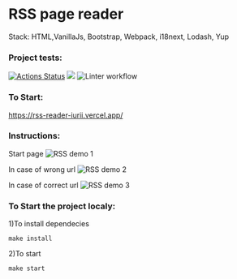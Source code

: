 # RSS page reader
Stack: HTML,VanillaJs, Bootstrap, Webpack, i18next, Lodash, Yup

### Project tests:
[![Actions Status](https://github.com/iFoxtrot33/frontend-project-11/workflows/hexlet-check/badge.svg)](https://github.com/iFoxtrot33/frontend-project-11/actions)
<a href="https://codeclimate.com/github/iFoxtrot33/frontend-project-11/maintainability"><img src="https://api.codeclimate.com/v1/badges/7786dde115a5583dab33/maintainability" /></a>
![Linter workflow](https://github.com/iFoxtrot33/frontend-project-11/actions/workflows/lint.yml/badge.svg)

### To Start: 

https://rss-reader-iurii.vercel.app/

### Instructions:
Start page
![RSS demo 1](https://user-images.githubusercontent.com/102408798/208306266-3c424993-f0c7-4b47-aff3-2d9c8f6c5184.jpg)


In case of wrong url
![RSS demo 2](https://user-images.githubusercontent.com/102408798/208306268-de56453b-92b2-4284-9eb6-517c9b0e4275.jpg)


In case of correct url
![RSS demo 3](https://user-images.githubusercontent.com/102408798/208306269-18f6aa03-3915-4ceb-90b5-7e044510b66c.jpg)

### To Start the project localy:

1)To install dependecies 

`make install`

2)To start

`make start`

